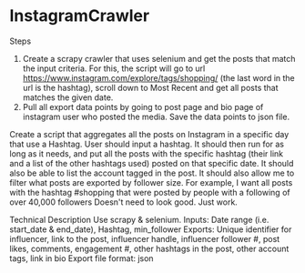 # InstagramCrawler


Steps
1. Create a scrapy crawler that uses selenium and get the posts that match the input criteria. For this, the script will go to url https://www.instagram.com/explore/tags/shopping/ (the last word in the url is the hashtag), scroll down to Most Recent and get all posts that matches the given date.
2. Pull all export data points by going to post page and bio page of instagram user who posted the media. Save the data points to json file.

Create a script that aggregates all the posts on Instagram in a specific day that use a Hashtag. User should input a hashtag. It should then run for as long as it needs, and put all the posts with the specific hashtag (their link and a list of the other hashtags used) posted on that specific date. It should also be able to list the account tagged in the post. It should also allow me to filter what posts are exported by follower size. For example, I want all posts with the hashtag #shopping that were posted by people with a following of over 40,000 followers Doesn't need to look good. Just work.

Technical Description
Use scrapy & selenium.
Inputs: Date range (i.e. start_date & end_date), Hashtag, min_follower
Exports: Unique identifier for influencer, link to the post, influencer handle, influencer follower #, post likes, comments, engagement #, other hashtags in the post, other account tags, link in bio
Export file format: json


